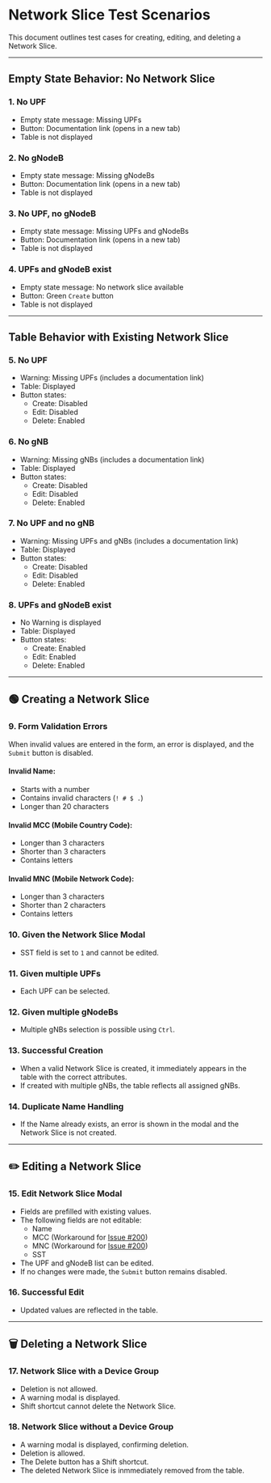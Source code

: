 # Network Slice Test Scenarios

This document outlines test cases for creating, editing, and deleting a Network Slice.

---

## Empty State Behavior: No Network Slice

### 1. No UPF
- Empty state message: Missing UPFs
- Button: Documentation link (opens in a new tab)
- Table is not displayed

### 2. No gNodeB
- Empty state message: Missing gNodeBs
- Button: Documentation link (opens in a new tab)
- Table is not displayed

### 3. No UPF, no gNodeB
- Empty state message: Missing UPFs and gNodeBs
- Button: Documentation link (opens in a new tab)
- Table is not displayed

### 4. UPFs and gNodeB exist
- Empty state message: No network slice available
- Button: Green `Create` button
- Table is not displayed

---

## Table Behavior with Existing Network Slice

### 5. No UPF
- Warning: Missing UPFs (includes a documentation link)
- Table: Displayed
- Button states:
  - Create: Disabled
  - Edit: Disabled
  - Delete: Enabled

### 6. No gNB
- Warning: Missing gNBs (includes a documentation link)
- Table: Displayed
- Button states:
  - Create: Disabled
  - Edit: Disabled
  - Delete: Enabled


### 7. No UPF and no gNB
- Warning: Missing UPFs and gNBs (includes a documentation link)
- Table: Displayed
- Button states:
  - Create: Disabled
  - Edit: Disabled
  - Delete: Enabled

### 8. UPFs and gNodeB exist
- No Warning is displayed
- Table: Displayed
- Button states:
  - Create: Enabled
  - Edit: Enabled
  - Delete: Enabled

---

## 🟢 Creating a Network Slice

### 9. Form Validation Errors  
When invalid values are entered in the form, an error is displayed, and the `Submit` button is disabled.  

#### Invalid Name:
- Starts with a number
- Contains invalid characters (`! # $ .`)
- Longer than 20 characters

#### Invalid MCC (Mobile Country Code):
- Longer than 3 characters
- Shorter than 3 characters
- Contains letters

#### Invalid MNC (Mobile Network Code):  
- Longer than 3 characters
- Shorter than 2 characters
- Contains letters

### 10. Given the Network Slice Modal
- SST field is set to `1` and cannot be edited.

### 11. Given multiple UPFs
- Each UPF can be selected.

### 12. Given multiple gNodeBs
- Multiple gNBs selection is possible using `Ctrl`.

### 13. Successful Creation
- When a valid Network Slice is created, it immediately appears in the table with the correct attributes.
- If created with multiple gNBs, the table reflects all assigned gNBs.

### 14. Duplicate Name Handling  
- If the Name already exists, an error is shown in the modal and the Network Slice is not created.

---

## ✏️ Editing a Network Slice

### 15. Edit Network Slice Modal
- Fields are prefilled with existing values.
- The following fields are not editable:
  - Name
  - MCC (Workaround for [Issue #200](https://github.com/omec-project/webconsole/issues/200))
  - MNC (Workaround for [Issue #200](https://github.com/omec-project/webconsole/issues/200))
  - SST
- The UPF and gNodeB list can be edited.
- If no changes were made, the `Submit` button remains disabled.

### 16. Successful Edit
- Updated values are reflected in the table.

---

## 🗑️ Deleting a Network Slice

### 17. Network Slice with a Device Group
- Deletion is not allowed.
- A warning modal is displayed.
- Shift shortcut cannot delete the Network Slice.

### 18. Network Slice without a Device Group
- A warning modal is displayed, confirming deletion.
- Deletion is allowed.
- The Delete button has a Shift shortcut.
- The deleted Network Slice is inmmediately removed from the table.
